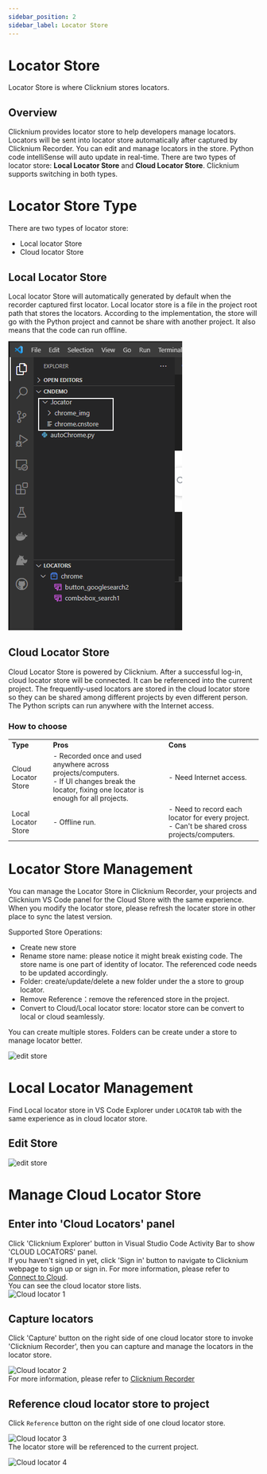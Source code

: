 ```yaml
---
sidebar_position: 2
sidebar_label: Locator Store
---
```

# Locator Store
Locator Store is where Clicknium stores locators. 

## Overview
Clicknium provides locator store to help developers manage locators. Locators will be sent into locator store automatically after captured by Clicknium Recorder. You can edit and manage locators in the store. Python code intelliSense will auto update in real-time. There are two types of locator store: **Local Locator Store** and **Cloud Locator Store**. Clicknium supports switching in both types.  

# Locator Store Type
There are two types of locator store:
- Local locator Store
- Cloud locator Store

## Local Locator Store
Local locator Store will automatically generated by default when the recorder captured first locator. Local locator store is a file in the project root path that stores the locators. According to the implementation, the store will go with the Python project and cannot be share with another project. It also means that the code can run offline. 

![local locator store](./../img/locallocaterstoreinvs.png)

## Cloud Locator Store 
Cloud Locator Store is powered by Clicknium. After a successful log-in, cloud locator store will be connected. It can be referenced into the current project. The frequently-used locators are stored in the cloud locator store so they can be shared among different projects by even different person. The Python scripts can run anywhere with the Internet access.   

### How to choose


<table>
  <tr>
    <td> <b>Type</b> </td>
    <td> <b>Pros</b> </td>
    <td> <b>Cons</b> </td>
  </tr>
  <tr>
    <td> Cloud Locator Store</td>
    <td> - Recorded once and used anywhere across projects/computers. <br/>  - If UI changes break the locator, fixing one locator is enough for all projects. </td>
    <td> - Need Internet access.</td>
  </tr>
    <tr>
    <td> Local Locator Store</td>
    <td> - Offline run.  </td>
    <td> - Need to record each locator for every project. <br/> - Can't be shared cross projects/computers.</td>
  </tr>
</table>

# Locator Store Management
You can manage the Locator Store in Clicknium Recorder, your projects and Clicknium VS Code panel for the Cloud Store with the same experience. When you modify the locator store, please refresh the locater store in other place to sync the latest version.  
 
Supported Store Operations:
- Create new store
- Rename store name: please notice it might break existing code. The store name is one part of identity of locator. The referenced code needs to be updated accordingly.
- Folder: create/update/delete a new folder under the a store to group locator.   
- Remove Reference：remove the referenced store in the project.  
- Convert to Cloud/Local locator store: locator store can be convert to local or cloud seamlessly.

You can create multiple stores. Folders can be create under a store to manage locator better. 

  ![edit store](../img/vscode-project-store-menu.png)

# Local Locator Management
Find Local locator store in VS Code Explorer under `LOCATOR` tab with the same experience as in cloud locator store.
## Edit Store

  ![edit store](../img/vscode-project-store-menu.png)

# Manage Cloud Locator Store
## Enter into 'Cloud Locators' panel
Click 'Clicknium Explorer' button in Visual Studio Code Activity Bar to show 'CLOUD LOCATORS' panel.  
If you haven't signed in yet, click 'Sign in' button to navigate to Clicknium webpage to sign up or sign in.
For more information, please refer to [Connect to Cloud](./vscode/connecttocloud.md).  
You can see the cloud locator store lists.  
![Cloud locator 1](../img/cloud_locator1.png)

## Capture locators  
Click 'Capture' button on the right side of one cloud locator store to invoke 'Clicknium Recorder', then you can capture and manage the locators in the locator store.  

![Cloud locator 2](../img/cloud_locator2.png)  
For more information, please refer to [Clicknium Recorder](./recorder/recorder.md)  

## Reference cloud locator store to project
Click `Reference` button on the right side of one cloud locator store.  

![Cloud locator 3](../img/cloud_locator3.png)  
The locator store will be referenced to the current project. 

![Cloud locator 4](../img/cloud_locator4.png)  